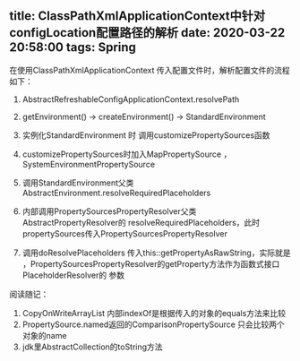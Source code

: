 title: ClassPathXmlApplicationContext中针对configLocation配置路径的解析
date: 2020-03-22 20:58:00
tags: Spring
---

在使用ClassPathXmlApplicationContext 传入配置文件时，解析配置文件的流程如下：

1. AbstractRefreshableConfigApplicationContext.resolvePath

2. getEnvironment() -> createEnvironment() -> StandardEnvironment

3. 实例化StandardEnvironment 时 调用customizePropertySources函数

4. customizePropertySources时加入MapPropertySource ，SystemEnvironmentPropertySource

5. 调用StandardEnvironment父类AbstractEnvironment.resolveRequiredPlaceholders

6. 内部调用PropertySourcesPropertyResolver父类AbstractPropertyResolver的
resolveRequiredPlaceholders，此时propertySources传入PropertySourcesPropertyResolver

7. 调用doResolvePlaceholders 传入this::getPropertyAsRawString，实际就是
  ，PropertySourcesPropertyResolver的getProperty方法作为函数式接口PlaceholderResolver的 参数

阅读随记：
1. CopyOnWriteArrayList 内部indexOf是根据传入的对象的equals方法来比较
2. PropertySource.named返回的ComparisonPropertySource 只会比较两个对象的name
3. jdk里AbstractCollection的toString方法
